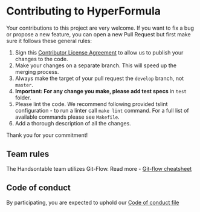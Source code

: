 # Contributing to HyperFormula

Your contributions to this project are very welcome. If you want to fix a bug or propose a new feature, you can open a new Pull Request but first make sure it follows these general rules:

1. Sign this [Contributor License Agreement](https://goo.gl/forms/yuutGuN0RjsikVpM2) to allow us to publish your changes to the code.
2. Make your changes on a separate branch. This will speed up the merging process.
3. Always make the target of your pull request the `develop` branch, not `master`.
4. **Important: For any change you make, please add test specs** in `test` folder.
5. Please lint the code. We recommend following provided tslint configuration - to run a linter call `make lint` command. For a full list of available commands please see `Makefile`.
6. Add a thorough description of all the changes.

Thank you for your commitment!

## Team rules

The Handsontable team utilizes Git-Flow. Read more - [Git-flow cheatsheet](https://danielkummer.github.io/git-flow-cheatsheet/)

## Code of conduct

By participating, you are expected to uphold our [Code of conduct file](https://github.com/handsontable/hyperformula/blob/master/CODE_OF_CONDUCT.md)
